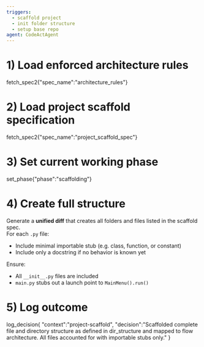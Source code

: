 ```yaml
---
triggers:
  - scaffold project
  - init folder structure
  - setup base repo
agent: CodeActAgent
---
```


# 1) Load enforced architecture rules
fetch_spec2{"spec_name":"architecture_rules"}

# 2) Load project scaffold specification
fetch_spec2{"spec_name":"project_scaffold_spec"}

# 3) Set current working phase
set_phase{"phase":"scaffolding"}

# 4) Create full structure
Generate a **unified diff** that creates all folders and files listed in the scaffold spec.  
For each `.py` file:
- Include minimal importable stub (e.g. class, function, or constant)
- Include only a docstring if no behavior is known yet

Ensure:
- All `__init__.py` files are included
- `main.py` stubs out a launch point to `MainMenu().run()`

# 5) Log outcome
log_decision{
  "context":"project-scaffold",
  "decision":"Scaffolded complete file and directory structure as defined in dir_structure and mapped to flow architecture. All files accounted for with importable stubs only."
}
